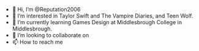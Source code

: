 - 👋 Hi, I’m @Reputation2006
- 👀 I’m interested in Taylor Swift and The Vampire Diaries, and Teen Wolf. 
- 🌱 I’m currently learning Games Design at Middlesbrough College in Middlesbrough. 
- 💞️ I’m looking to collaborate on 
- 📫 How to reach me 

<!---
Reputation2006/Reputation2006 is a ✨ special ✨ repository because its `README.md` (this file) appears on your GitHub profile.
You can click the Preview link to take a look at your changes.
--->
